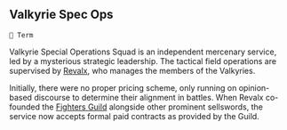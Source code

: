 ## Valkyrie Spec Ops

`📑 Term`

Valkyrie Special Operations Squad is an independent mercenary service, led by a mysterious strategic leadership. The tactical field operations are supervised by [Revalx](../refs/revalx.md), who manages the members of the Valkyries.

Initially, there were no proper pricing scheme, only running on opinion-based discourse to determine their alignment in battles. When Revalx co-founded the [Fighters Guild](../refs/fighters_guild.md) alongside other  prominent sellswords, the service now accepts formal paid contracts as provided by the Guild.

<!---
keywords: revalx, valkyrie, mercenary, fighters guild
aliases: 
-->
